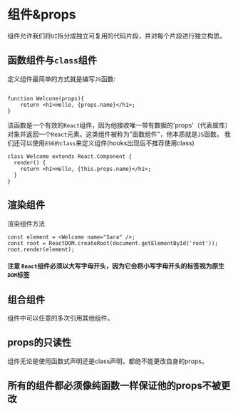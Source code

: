 <!--
 * @Author: zhangwu
 * @Date: 2022-04-02 11:59:42
 * @LastEditors: zhangwu
 * @LastEditTime: 2022-04-05 13:48:17
 * @Description: 请填写简介
-->
# 组件&props

组件允许我们将`UI`拆分成独立可复用的代码片段，并对每个片段进行独立构思。

## 函数组件与`class`组件

定义组件最简单的方式就是编写`JS`函数:

```

function Welcone(props){
    return <h1>Hello, {props.name}</h1>;
}
```

该函数是一个有效的`React`组件，因为他接收唯一带有数据的'props'（代表属性）对象并返回一个`React`元素。这类组件被称为"函数组件"，他本质就是`JS`函数。
我们还可以使用`ES6的class`来定义组件(hooks出现后不推荐使用class)

```
class Welcome extends React.Component {
  render() {
    return <h1>Hello, {this.props.name}</h1>;
  }
}
```

## 渲染组件

渲染组件方法

```
const element = <Welcome name="Sara" />;
const root = ReactDOM.createRoot(document.getElementById('root'));
root.render(element);
```

#### 注意  `React`组件必须以大写字母开头，因为它会将小写字母开头的标签视为原生`DOM`标签

## 组合组件

组件中可以任意的多次引用其他组件。

## props的只读性

组件无论是使用函数式声明还是class声明，都绝不能更改自身的props。

## 所有的组件都必须像纯函数一样保证他的props不被更改

